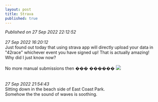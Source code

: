 ```yaml
---
layout: post
title: Strava
published: true
---
```

_Published on 27 Sep 2022 22:12:52_
<br>
<br>
_27 Sep 2022 16:20:12_
<br>
Just found out today that using strava app will directly upload your data in "42race" whichever event you have signed up! That is actually amazing! 
<br>
Why did I just know now?
<br>
<br>
No more manual submissions then ���  ������
<img src="https://drive.google.com/uc?export=view&id=12WVwYi8FDpgFc3iijEAODIRo-8O3Scly">
<br>
<br>
<br>
_27 Sep 2022 21:54:43_
<br>
Sitting down in the beach side of East Coast Park.
<br>
Somehow the the sound of waves is soothing.
